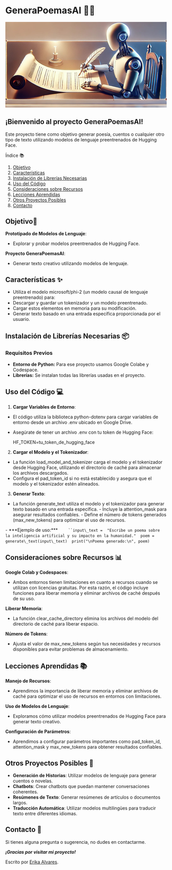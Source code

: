 ﻿# **GeneraPoemasAI** 🤖📝

![](Aspose.Words.4c81956c-ef53-44ae-9167-09131730a4dc.001.jpeg)

## ¡Bienvenido al proyecto GeneraPoemasAI!
Este proyecto tiene como objetivo generar poesía, cuentos o cualquier otro tipo de texto utilizando modelos de lenguaje preentrenados de Hugging Face.

Índice 📚

1. [Objetivo](#objetivo)
1. [Características](#características)
1. [Instalación de Librerías Necesarias](#instalación-de-librerías-necesarias)
1. [Uso del Código](#uso-del-código)
1. [Consideraciones sobre Recursos](#consideraciones-sobre-recursos)
1. [Lecciones Aprendidas](#lecciones-aprendidas)
1. [Otros Proyectos Posibles](#otros-proyectos-posibles)
1. [Contacto](#contacto)

## Objetivo🎯<a name=objetivo></a>
**Prototipado de Modelos de Lenguaje**:

- Explorar y probar modelos preentrenados de Hugging Face.

**Proyecto GeneraPoemasAI**:

- Generar texto creativo utilizando modelos de lenguaje.
## Características ✨<a name=características></a>
- Utiliza el modelo microsoft/phi-2 (un modelo causal de lenguaje preentrenado) para:
- Descargar y guardar un tokenizador y un modelo preentrenado.
- Cargar estos elementos en memoria para su modificación.
- Generar texto basado en una entrada específica proporcionada por el usuario.
## Instalación de Librerías Necesarias 📦<a name=instalación-de-librerías-necesarias></a>
### Requisitos Previos
- **Entorno de Python:** Para ese proyecto usamos Google Colabe y Codespace.
- **Librerías:** Se instalan todas las librerías usadas en el proyecto.

## Uso del Código 💻<a name=uso-del-código></a>
1. **Cargar Variables de Entorno**:
- El código utiliza la biblioteca  python-dotenv  para cargar variables de entorno desde un archivo  .env  ubicado en Google Drive.
- Asegúrate de tener un archivo  .env  con tu token de Hugging Face:

  HF\_TOKEN=tu\_token\_de\_hugging\_face
2. **Cargar el Modelo y el Tokenizador**:
- La función  load\_model\_and\_tokenizer  carga el modelo y el tokenizador desde Hugging Face, utilizando el directorio de caché para almacenar los archivos descargados.
- Configura el  pad\_token\_id  si no está establecido y asegura que el modelo y el tokenizador estén alineados.
3. **Generar Texto**:
- La función  generate\_text  utiliza el modelo y el tokenizador para generar texto basado en una entrada específica.
      -   Incluye la  attention\_mask  para asegurar resultados confiables.
      -   Define el número de tokens generados (max\_new\_tokens) para optimizar el uso de recursos.

\-   \*\*\*Ejemplo de uso:\*\*\*
`    ``input\_text =  "Escribe un poema sobre la inteligencia artificial y su impacto en la humanidad."  poem = generate\_text(input\_text)  print("\nPoema generado:\n", poem)`

## Consideraciones sobre Recursos 📊<a name=consideraciones-sobre-recursos></a>
**Google Colab y Codespaces**:

- Ambos entornos tienen limitaciones en cuanto a recursos cuando se utilizan con licencias gratuitas. Por esta razón, el código incluye funciones para liberar memoria y eliminar archivos de caché después de su uso.

**Liberar Memoria**:

- La función  clear\_cache\_directory  elimina los archivos del modelo del directorio de caché para liberar espacio.

**Número de Tokens**:

- Ajusta el valor de  max\_new\_tokens  según tus necesidades y recursos disponibles para evitar problemas de almacenamiento.
## Lecciones Aprendidas 📚<a name=lecciones-aprendidas></a>
**Manejo de Recursos**:

- Aprendimos la importancia de liberar memoria y eliminar archivos de caché para optimizar el uso de recursos en entornos con limitaciones.

**Uso de Modelos de Lenguaje**:

- Exploramos cómo utilizar modelos preentrenados de Hugging Face para generar texto creativo.

**Configuración de Parámetros**:

- Aprendimos a configurar parámetros importantes como  pad\_token\_id,  attention\_mask  y  max\_new\_tokens  para obtener resultados confiables.
## Otros Proyectos Posibles 🚀<a name=otros-proyectos-posibles></a>
- **Generación de Historias**: Utilizar modelos de lenguaje para generar cuentos o novelas.
- **Chatbots**: Crear chatbots que puedan mantener conversaciones coherentes.
- **Resúmenes de Texto**: Generar resúmenes de artículos o documentos largos.
- **Traducción Automática**: Utilizar modelos multilingües para traducir texto entre diferentes idiomas.
## Contacto 📧<a name=contacto></a>
Si tienes alguna pregunta o sugerencia, no dudes en contactarme.

***¡Gracias por visitar mi proyecto!***

Escrito por [Erika Alvares](https://www.erikaalvares.es/).
